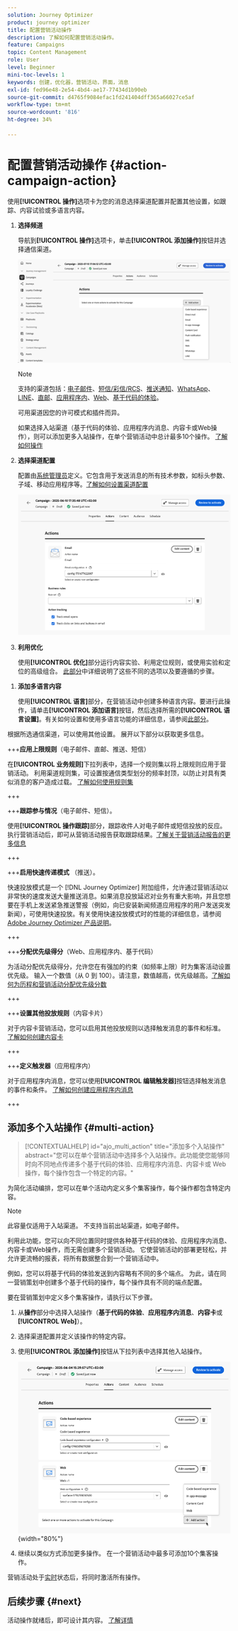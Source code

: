 ```yaml
---
solution: Journey Optimizer
product: journey optimizer
title: 配置营销活动操作
description: 了解如何配置营销活动操作。
feature: Campaigns
topic: Content Management
role: User
level: Beginner
mini-toc-levels: 1
keywords: 创建，优化器，营销活动，界面，消息
exl-id: fed96e48-2e54-4bd4-ae17-77434d1b90eb
source-git-commit: d4765f9084efac1fd241404dff365a66027ce5af
workflow-type: tm+mt
source-wordcount: '816'
ht-degree: 34%

---
```


# 配置营销活动操作 {#action-campaign-action}

使用&#x200B;**[!UICONTROL 操作]**&#x200B;选项卡为您的消息选择渠道配置并配置其他设置，如跟踪、内容试验或多语言内容。



1. **选择频道**

   导航到&#x200B;**[!UICONTROL 操作]**&#x200B;选项卡，单击&#x200B;**[!UICONTROL 添加操作]**&#x200B;按钮并选择通信渠道。

   ![](assets/create-campaign-add-action.png)


   >[!NOTE]
   >
   >支持的渠道包括：[电子邮件](../email/get-started-email.md)、[短信/彩信/RCS](../sms/get-started-sms.md)、[推送通知](../push/get-started-push.md)、[WhatsApp](../whatsapp/get-started-whatsapp.md)、[LINE](../line/get-started-line.md)、[直邮](../direct-mail/get-started-direct-mail.md)、[应用程序内](../in-app/get-started-in-app.md)、[Web](../web/get-started-web.md)、[基于代码的体验](../code-based/get-started-code-based.md)。
   >
   >可用渠道因您的许可模式和插件而异。

   如果选择入站渠道（基于代码的体验、应用程序内消息、内容卡或Web操作），则可以添加更多入站操作，在单个营销活动中总计最多10个操作。 [了解如何操作](#multi-action)

1. **选择渠道配置**

   配置由[系统管理员](../start/path/administrator.md)定义。它包含用于发送消息的所有技术参数，如标头参数、子域、移动应用程序等。[了解如何设置渠道配置](../configuration/channel-surfaces.md)

   ![](assets/create-campaign-action.png)

1. **利用优化**

   使用&#x200B;**[!UICONTROL 优化]**&#x200B;部分运行内容实验、利用定位规则，或使用实验和定位的高级组合。 [此部分](campaigns-message-optimization.md)中详细说明了这些不同的选项以及要遵循的步骤。
<!--
1. **Create a content experiment**

    Use the **[!UICONTROL Content experiment]** section to define multiple delivery treatments in order to measure which one performs best for your target audience. Click the **[!UICONTROL Create experiment]** button then follow the steps detailed in this section: [Create a content experiment](../content-management/content-experiment.md).-->

1. **添加多语言内容**

   使用&#x200B;**[!UICONTROL 语言]**&#x200B;部分，在营销活动中创建多种语言内容。要进行此操作，请单击&#x200B;**[!UICONTROL 添加语言]**&#x200B;按钮，然后选择所需的&#x200B;**[!UICONTROL 语言设置]**。有关如何设置和使用多语言功能的详细信息，请参阅[此部分](../content-management/multilingual-gs.md)。

根据所选通信渠道，可以使用其他设置。 展开以下部分以获取更多信息。

+++**应用上限规则**（电子邮件、直邮、推送、短信）

在&#x200B;**[!UICONTROL 业务规则]**&#x200B;下拉列表中，选择一个规则集以将上限规则应用于营销活动。 利用渠道规则集，可设置按通信类型划分的频率封顶，以防止对具有类似消息的客户造成过载。 [了解如何使用规则集](../conflict-prioritization/rule-sets.md)

+++

+++**跟踪参与情况**（电子邮件、短信）。

使用&#x200B;**[!UICONTROL 操作跟踪]**&#x200B;部分，跟踪收件人对电子邮件或短信投放的反应。执行营销活动后，即可从营销活动报告获取跟踪结果。[了解关于营销活动报告的更多信息](../reports/campaign-global-report-cja.md)

+++

+++**启用快速传递模式** （推送）。

快速投放模式是一个 [!DNL Journey Optimizer] 附加组件，允许通过营销活动以非常快的速度发送大量推送消息。如果消息投放延迟对业务有重大影响，并且您想要在手机上发送紧急推送警报（例如，向已安装新闻频道应用程序的用户发送突发新闻），可使用快速投放。有关使用快速投放模式时的性能的详细信息，请参阅 [Adobe Journey Optimizer 产品说明](https://helpx.adobe.com/cn/legal/product-descriptions/adobe-journey-optimizer.html)。

+++

+++**分配优先级得分**（Web、应用程序内、基于代码）

为活动分配优先级得分，允许您在有强加的约束（如频率上限）时为集客活动设置优先级。 输入一个数值（从 0 到 100）。请注意，数值越高，优先级越高。[了解如何为历程和营销活动分配优先级分数](../conflict-prioritization/priority-scores.md)

+++

+++**设置其他投放规则**（内容卡片）

对于内容卡营销活动，您可以启用其他投放规则以选择触发消息的事件和标准。 [了解如何创建内容卡](../content-card/create-content-card.md)

+++

+++**定义触发器**（应用程序内）

对于应用程序内消息，您可以使用&#x200B;**[!UICONTROL 编辑触发器]**&#x200B;按钮选择触发消息的事件和条件。 [了解如何创建应用程序内消息](../in-app/create-in-app.md)

+++

## 添加多个入站操作 {#multi-action}

>[!CONTEXTUALHELP]
>id="ajo_multi_action"
>title="添加多个入站操作"
>abstract="您可以在单个营销活动中选择多个入站操作。此功能使您能够同时向不同地点传递多个基于代码的体验、应用程序内消息、内容卡或 Web 操作，每个操作包含一个特定的内容。"

为简化活动编排，您可以在单个活动内定义多个集客操作，每个操作都包含特定内容。

>[!NOTE]
>
>此容量仅适用于入站渠道。 不支持当前出站渠道，如电子邮件。

利用此功能，您可以向不同位置同时提供各种基于代码的体验、应用程序内消息、内容卡或Web操作，而无需创建多个营销活动。 它使营销活动的部署更轻松，并允许更流畅的报表，将所有数据整合到一个营销活动中。

例如，您可以将基于代码的体验发送到内容略有不同的多个端点。 为此，请在同一营销策划中创建多个基于代码的操作，每个操作具有不同的端点配置。

要在营销策划中定义多个集客操作，请执行以下步骤。

1. 从&#x200B;**操作**&#x200B;部分中选择入站操作（**基于代码的体验**、**应用程序内消息**、**内容卡**&#x200B;或&#x200B;**[!UICONTROL Web]**）。

1. 选择渠道配置并定义该操作的特定内容。

1. 使用&#x200B;**[!UICONTROL 添加操作]**&#x200B;按钮从下拉列表中选择其他入站操作。

   ![](assets/create-campaign-multi-action.png){width="80%"}

1. 继续以类似方式添加更多操作。 在一个营销活动中最多可添加10个集客操作。

营销活动处于[实时](review-activate-campaign.md)状态后，将同时激活所有操作。

## 后续步骤 {#next}

活动操作就绪后，即可设计其内容。 [了解详情](campaign-content.md)
